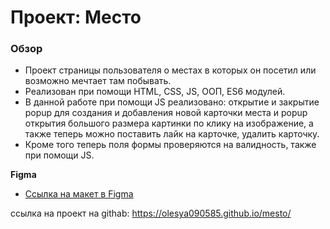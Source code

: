 # Проект: Место

### Обзор

* Проект страницы пользователя о местах в которых он посетил или возможно мечтает там побывать.
* Реализован при помощи HTML, CSS, JS, ООП, ES6 модулей.
* В данной работе при помощи JS реализовано: открытие и закрытие popup для создания и добавления новой карточки места и popup открытия большого размера картинки по клику на изображение, а также теперь можно поставить лайк на карточке, удалить карточку.
* Кроме того теперь поля формы проверяются на валидность, также при помощи JS.

**Figma**

* [Ссылка на макет в Figma](https://www.figma.com/file/bjyvbKKJN2naO0ucURl2Z0/JavaScript.-Sprint-5?node-id=50160%3A460&t=GcL1tbIVpW6yIiHS-0)

ссылка на проект на githab: https://olesya090585.github.io/mesto/
